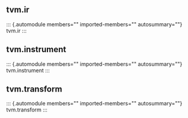 ## tvm.ir

::: {.automodule members="" imported-members="" autosummary=""}
tvm.ir
:::

## tvm.instrument

::: {.automodule members="" imported-members="" autosummary=""}
tvm.instrument
:::

## tvm.transform

::: {.automodule members="" imported-members="" autosummary=""}
tvm.transform
:::
